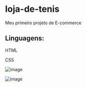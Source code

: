 # loja-de-tenis

Meu primeiro projeto de E-commerce

## Linguagens:

HTML


CSS

![image](https://github.com/thiagoodev/loja-de-tenis/assets/118679233/4b4b9bd6-a688-4b52-be3e-b090386fc9b7)


![image](https://github.com/thiagoodev/loja-de-tenis/assets/118679233/eee03f52-d8d0-4889-ae9b-d06977f47a89)
